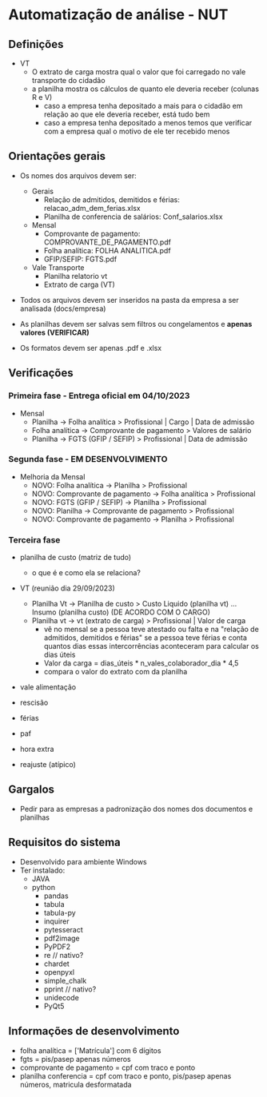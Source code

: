 # Automatização de análise - NUT

## Definições

- VT
  - O extrato de carga mostra qual o valor que foi carregado no vale transporte do cidadão
  - a planilha mostra os cálculos de quanto ele deveria receber (colunas R e V)
    - caso a empresa tenha depositado a mais para o cidadão em relação ao que ele deveria receber, está tudo bem
    - caso a empresa tenha depositado a menos temos que verificar com a empresa qual o motivo de ele ter recebido menos

## Orientações gerais

- Os nomes dos arquivos devem ser:
  - Gerais
    - Relação de admitidos, demitidos e férias: relacao_adm_dem_ferias.xlsx
    - Planilha de conferencia de salários:  Conf_salarios.xlsx
  - Mensal
    - Comprovante de pagamento: COMPROVANTE_DE_PAGAMENTO.pdf
    - Folha analítica: FOLHA ANALITICA.pdf
    - GFIP/SEFIP: FGTS.pdf
  - Vale Transporte
    - Planilha relatorio vt
    - Extrato de carga (VT)

- Todos os arquivos devem ser inseridos na pasta da empresa a ser analisada (docs/empresa)
- As planilhas devem ser salvas sem filtros ou congelamentos e **apenas valores (VERIFICAR)**
- Os formatos devem ser apenas .pdf e .xlsx

## Verificações

### Primeira fase - Entrega oficial em 04/10/2023

- Mensal
  - Planilha -> Folha analítica > Profissional | Cargo | Data de admissão
  - Folha analítica -> Comprovante de pagamento > Valores de salário
  - Planilha -> FGTS (GFIP / SEFIP) > Profissional | Data de admissão

### Segunda fase - EM DESENVOLVIMENTO

- Melhoria da Mensal
  - NOVO: Folha analítica -> Planilha > Profissional
  - NOVO: Comprovante de pagamento -> Folha analítica > Profissional
  - NOVO: FGTS (GFIP / SEFIP) -> Planilha > Profissional
  - NOVO: Planilha -> Comprovante de pagamento > Profissional
  - NOVO: Comprovante de pagamento -> Planilha > Profissional

### Terceira fase

- planilha de custo (matriz de tudo)
  - o que é e como ela se relaciona?

- VT (reunião dia 29/09/2023)
  - Planilha Vt -> Planilha de custo > Custo Liquido (planilha vt) ... Insumo (planilha custo) (DE ACORDO COM O CARGO)
  - Planilha vt -> vt (extrato de carga) > Profissional | Valor de carga
    - vê no mensal se a pessoa teve atestado ou falta e na "relação de admitidos, demitidos e férias" se a pessoa teve férias e conta quantos dias essas intercorrências aconteceram para calcular os dias úteis
    - Valor da carga = dias_úteis \* n_vales_colaborador_dia \* 4,5
    - compara o valor do extrato com da planilha
- vale alimentação
- rescisão
- férias
- paf
- hora extra
- reajuste (atípico)

## Gargalos

- Pedir para as empresas a padronização dos nomes dos documentos e planilhas

## Requisitos do sistema

- Desenvolvido para ambiente Windows
- Ter instalado:
  - JAVA
  - python
    - pandas
    - tabula
    - tabula-py
    - inquirer
    - pytesseract
    - pdf2image
    - PyPDF2
    - re // nativo?
    - chardet
    - openpyxl
    - simple_chalk
    - pprint // nativo?
    - unidecode
    - PyQt5

## Informações de desenvolvimento

- folha analítica = ['Matrícula'] com 6 dígitos
- fgts = pis/pasep apenas números
- comprovante de pagamento = cpf com traco e ponto
- planilha conferencia = cpf com traco e ponto, pis/pasep apenas números, matricula desformatada
